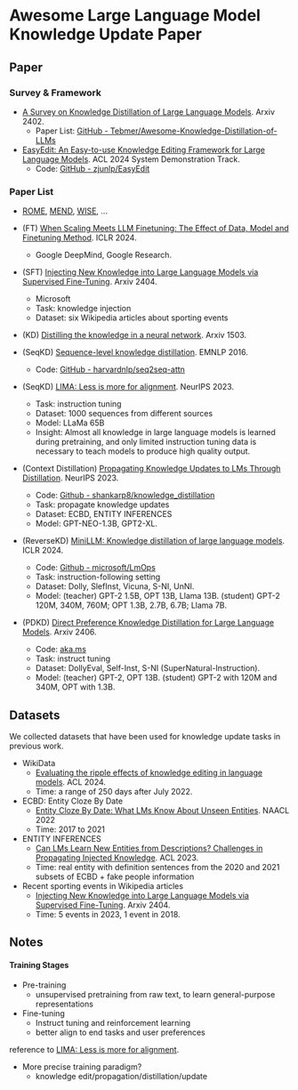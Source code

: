 # Awesome Large Language Model Knowledge Update Paper

## Paper

### Survey & Framework

- [A Survey on Knowledge Distillation of Large Language Models](https://arxiv.org/pdf/2402.13116). Arxiv 2402.
  - Paper List: [GitHub - Tebmer/Awesome-Knowledge-Distillation-of-LLMs](https://github.com/Tebmer/Awesome-Knowledge-Distillation-of-LLMs?tab=readme-ov-file#reinforcement-learning)
- [EasyEdit: An Easy-to-use Knowledge Editing Framework for Large Language Models](https://arxiv.org/pdf/2308.07269). ACL 2024 System Demonstration Track.
  - Code: [GitHub - zjunlp/EasyEdit](https://github.com/zjunlp/EasyEdit)

### Paper List

- [ROME](https://github.com/kmeng01/rome), [MEND](https://github.com/eric-mitchell/mend), [WISE](https://github.com/zjunlp/EasyEdit/tree/main/easyeditor/models/wise), ...

- (FT) [When Scaling Meets LLM Finetuning: The Effect of Data, Model and Finetuning Method](https://openreview.net/pdf?id=5HCnKDeTws). ICLR 2024.
  - Google DeepMind, Google Research.
- (SFT) [Injecting New Knowledge into Large Language Models via Supervised Fine-Tuning](https://arxiv.org/pdf/2404.00213). Arxiv 2404.
  - Microsoft
  - Task: knowledge injection
  - Dataset: six Wikipedia articles about sporting events
- (KD) [Distilling the knowledge in a neural network](https://arxiv.org/pdf/1503.02531). Arxiv 1503.
- (SeqKD) [Sequence-level knowledge distillation](https://aclanthology.org/D16-1139.pdf). EMNLP 2016.
  - Code: [GitHub - harvardnlp/seq2seq-attn](https://github.com/harvardnlp/seq2seq-attn)
- (SeqKD) [LIMA: Less is more for alignment](https://openreview.net/pdf?id=KBMOKmX2he). NeurIPS 2023.
  - Task: instruction tuning
  - Dataset: 1000 sequences from different sources
  - Model: LLaMa 65B
  - Insight: Almost all knowledge in large language models is learned during pretraining, and only limited instruction tuning data is necessary to teach models to produce high quality output.
- (Context Distillation) [Propagating Knowledge Updates to LMs Through Distillation](https://proceedings.neurips.cc/paper_files/paper/2023/file/932147114c48f8b04d41aebc0c631158-Paper-Conference.pdf). NeurIPS 2023.
  - Code: [Github - shankarp8/knowledge_distillation](https://github.com/shankarp8/knowledge_distillation)
  - Task: propagate knowledge updates
  - Dataset: ECBD, ENTITY INFERENCES
  - Model: GPT-NEO-1.3B, GPT2-XL.
- (ReverseKD) [MiniLLM: Knowledge distillation of large language models](https://openreview.net/pdf?id=5h0qf7IBZZ). ICLR 2024.
  - Code: [Github - microsoft/LmOps](https://github.com/microsoft/LMOps/tree/main/minillm)
  - Task: instruction-following setting
  - Dataset: Dolly, SlefInst, Vicuna, S-NI, UnNI.
  - Model: (teacher) GPT-2 1.5B, OPT 13B, Llama 13B. (student) GPT-2 120M, 340M, 760M; OPT 1.3B, 2.7B, 6.7B; Llama 7B.
- (PDKD) [Direct Preference Knowledge Distillation for Large Language Models](https://arxiv.org/pdf/2406.19774). Arxiv 2406.
  - Code: [aka.ms](https://aka.ms/dpkd)
  - Task: instruct tuning
  - Dataset: DollyEval, Self-Inst, S-NI (SuperNatural-Instruction).
  - Model: (teacher) GPT-2, OPT 13B. (student) GPT-2 with 120M and 340M, OPT with 1.3B.



## Datasets

We collected datasets that have been used for knowledge update tasks in previous work.

- WikiData
  - [Evaluating the ripple effects of knowledge editing in language models](https://watermark.silverchair.com/tacl_a_00644.pdf?token=AQECAHi208BE49Ooan9kkhW_Ercy7Dm3ZL_9Cf3qfKAc485ysgAAA0UwggNBBgkqhkiG9w0BBwagggMyMIIDLgIBADCCAycGCSqGSIb3DQEHATAeBglghkgBZQMEAS4wEQQMRRkOhp-zQOR6XWlJAgEQgIIC-POog9kqzU4jor8z8AicNcSEg8zPjZQQmEGvfw2OOx1usxyRcRMMRJgvdgeSDUkLsZYGW68dkFRcYTC8OubBqs1XtK8YzlLIpGWBSxrloWZjO1ocBtHGYIt01BjOLaQ0b9UNJb7QvEUyPUJq9g3w7h8P3-E7luonggqKKEmusoHJAbgwb_n3px_AmatfY-gtOxS0leEH3TD0uf4hlie0TK4q7ERZFEpM3V2yEvfPL2-Rv-I703v8aJ51_ar7x64lLxcdx2CP0jkuOZenyDneJ894EJVr-GvrxdGFzoeJOrcIVzBbXBxXnC28I-7LsXqJYV5sEkuU7vFSQYJoIeJ33H3IFd-QFcgM2X2tdnnjUNOhCcKsdftcya120bi2ug7DMzIbfXau2xqYJSiMjeRu61aUko9x0Qk0n_Ij-E04RB2fsslogFlY8Cz7BarnYJX5ZPZOHEcGViGVidKuBrhP3wzUNBCkavtXugvuKfmNJPRKZwEa59DAzSvrTf3yqHZ7UnQUVZTRN0XefaDAnLWJLrEySDPABqFYVkqwfBoAOYEORXo7tIhfQhUCNm0DpF8D8b6amoV8WPzj0GjzqA1sROAYu9ONyjEADfp3cYo6hTz9lD05VHnUrIPZFsVedkIjVjXk13kHJJ8dMzi9uIdbCpwgHVgE9o1t9iCJB-N_TFLgYHEr25wt6qYh8PsBjBwuSv1tdSdjFChyvBwsdFOPFnJn-oqI3rd8TofsxsGio_xg7DJwgdYsV38pvnYBONZ9lMpzVMeHvYWdL2jPH_GoMS4oAG2oG4f9zwAxGJiepDCwIjDxSkcd_nfOikCdB1EdfBffEmQ0IZts6KVlJtX1VV5NU-B8AnPvurCjakj2ZyfXcVB-W98pYA6H3q6NGhlrNucfs9cXqjJOsh-6iL4TDLjlymgsevpc8HtHgOl79JYHVY2m7Utgfk7-dWGqqpdL0cSsYSQO0J86Zd1i4GD0a3uQDuSRdjpsPN-Vzzn05lB6huqfJWdE8U8). ACL 2024.
  - Time: a range of 250 days after July 2022.
- ECBD: Entity Cloze By Date
  - [Entity Cloze By Date: What LMs Know About Unseen Entities](https://arxiv.org/pdf/2205.02832). NAACL 2022
  - Time: 2017 to 2021
- ENTITY INFERENCES
  - [Can LMs Learn New Entities from Descriptions? Challenges in Propagating Injected Knowledge](https://arxiv.org/pdf/2305.01651). ACL 2023.
  - Time: real entity with definition sentences from the 2020 and 2021 subsets of ECBD + fake people information
- Recent sporting events in Wikipedia articles
  - [Injecting New Knowledge into Large Language Models via Supervised Fine-Tuning](https://arxiv.org/pdf/2404.00213). Arxiv 2404.
  - Time: 5 events in 2023, 1 event in 2018.



## Notes

#### Training Stages

- Pre-training
  - unsupervised pretraining from raw text, to learn general-purpose representations
- Fine-tuning
  - Instruct tuning and reinforcement learning
  - better align to end tasks and user preferences

reference to  [LIMA: Less is more for alignment](https://openreview.net/pdf?id=KBMOKmX2he). 

- More precise training paradigm?
  - knowledge edit/propagation/distillation/update
